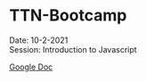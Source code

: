 # TTN-Bootcamp

Date: 10-2-2021  
Session: Introduction to Javascript  

[Google Doc](https://docs.google.com/document/d/18o9db3q52voEj7RQ1IpM_54AJXMRALvZ-8-JUPdOOhA/edit?usp=sharing)  